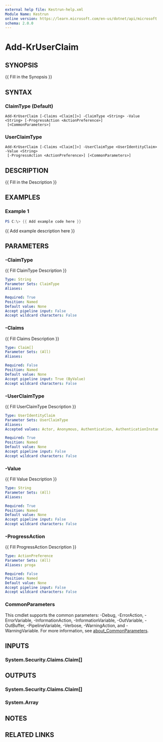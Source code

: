 ```yaml
---
external help file: Kestrun-help.xml
Module Name: Kestrun
online version: https://learn.microsoft.com/en-us/dotnet/api/microsoft.aspnetcore.builder.staticfileoptions?view=aspnetcore-8.0
schema: 2.0.0
---
```


# Add-KrUserClaim

## SYNOPSIS
{{ Fill in the Synopsis }}

## SYNTAX

### ClaimType (Default)
```
Add-KrUserClaim [-Claims <Claim[]>] -ClaimType <String> -Value <String> [-ProgressAction <ActionPreference>]
 [<CommonParameters>]
```

### UserClaimType
```
Add-KrUserClaim [-Claims <Claim[]>] -UserClaimType <UserIdentityClaim> -Value <String>
 [-ProgressAction <ActionPreference>] [<CommonParameters>]
```

## DESCRIPTION
{{ Fill in the Description }}

## EXAMPLES

### Example 1
```powershell
PS C:\> {{ Add example code here }}
```

{{ Add example description here }}

## PARAMETERS

### -ClaimType
{{ Fill ClaimType Description }}

```yaml
Type: String
Parameter Sets: ClaimType
Aliases:

Required: True
Position: Named
Default value: None
Accept pipeline input: False
Accept wildcard characters: False
```

### -Claims
{{ Fill Claims Description }}

```yaml
Type: Claim[]
Parameter Sets: (All)
Aliases:

Required: False
Position: Named
Default value: None
Accept pipeline input: True (ByValue)
Accept wildcard characters: False
```

### -UserClaimType
{{ Fill UserClaimType Description }}

```yaml
Type: UserIdentityClaim
Parameter Sets: UserClaimType
Aliases:
Accepted values: Actor, Anonymous, Authentication, AuthenticationInstant, AuthenticationMethod, AuthorizationDecision, Country, DateOfBirth, Dns, DenyOnlyPrimaryGroupSid, DenyOnlyPrimarySid, DenyOnlySid, DenyOnlyWindowsDeviceGroup, Email, EmailAddress, Expiration, GivenName, Gender, GroupSid, Hash, HomePhone, IsPersistent, Issuer, Locality, MobilePhone, Name, NameIdentifier, OtherPhone, PostalCode, PrimaryGroupSid, Ppid, PrivatePpid, Role, Rsa, SerialNumber, Sid, StateOrProvince, Spn, StreetAddress, Surname, Thumbprint, UserData, Upn, Uri, Version, Webpage, System, WindowsAccountName, WindowsDevice, WindowsDeviceGroup, WindowsFqbnVersion, WindowsGroupSid, WindowsGroup, WindowsDeviceClaim, WindowsSubAuthority, WindowsSid, PrimarySid

Required: True
Position: Named
Default value: None
Accept pipeline input: False
Accept wildcard characters: False
```

### -Value
{{ Fill Value Description }}

```yaml
Type: String
Parameter Sets: (All)
Aliases:

Required: True
Position: Named
Default value: None
Accept pipeline input: False
Accept wildcard characters: False
```

### -ProgressAction
{{ Fill ProgressAction Description }}

```yaml
Type: ActionPreference
Parameter Sets: (All)
Aliases: proga

Required: False
Position: Named
Default value: None
Accept pipeline input: False
Accept wildcard characters: False
```

### CommonParameters
This cmdlet supports the common parameters: -Debug, -ErrorAction, -ErrorVariable, -InformationAction, -InformationVariable, -OutVariable, -OutBuffer, -PipelineVariable, -Verbose, -WarningAction, and -WarningVariable. For more information, see [about_CommonParameters](http://go.microsoft.com/fwlink/?LinkID=113216).

## INPUTS

### System.Security.Claims.Claim[]
## OUTPUTS

### System.Security.Claims.Claim[]
### System.Array
## NOTES

## RELATED LINKS
